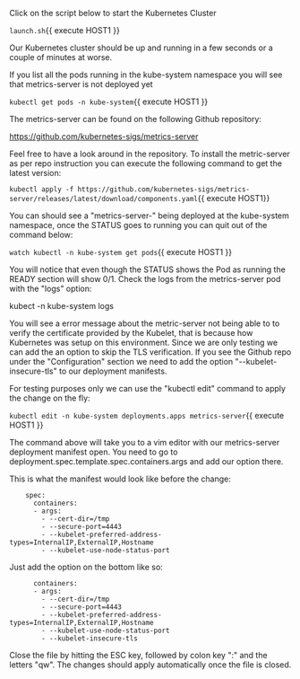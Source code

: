 Click on the script below to start the Kubernetes Cluster

`launch.sh`{{ execute HOST1 }}

Our Kubernetes cluster should be up and running in a few seconds or a couple of minutes at worse.

If you list all the pods running in the kube-system namespace you will see that metrics-server is not deployed yet

`kubectl get pods -n kube-system`{{ execute HOST1 }}

The metrics-server can be found on the following Github repository:

https://github.com/kubernetes-sigs/metrics-server

Feel free to have a look around in the repository. To install the metric-server as per repo instruction you can execute the following command to get the latest version:

`kubectl apply -f https://github.com/kubernetes-sigs/metrics-server/releases/latest/download/components.yaml`{{ execute HOST1}}

You can should see a "metrics-server-<HASH>" being deployed at the kube-system namespace, once the STATUS goes to running you can quit out of the command below:

`watch kubectl -n kube-system get pods`{{ execute HOST1 }}

You will notice that even though the STATUS shows the Pod as running the READY section will show 0/1. Check the logs from the metrics-server pod with the "logs" option:

kubect -n kube-system logs <METRICS-SERVER-POD>

You will see a error message about the metric-server not being able to to verify the certificate provided by the Kubelet, that is because how Kubernetes was setup on this environment. Since we are only testing we can add the an option to skip the TLS verification. If you see the Github repo under the "Configuration" section we need to add the option "--kubelet-insecure-tls" to our deployment manifests.

For testing purposes only we can use the "kubectl edit" command to apply the change on the fly:

`kubectl edit -n kube-system deployments.apps metrics-server`{{ execute HOST1 }}

The command above will take you to a vim editor with our metrics-server deployment manifest open. You need to go to deployment.spec.template.spec.containers.args and add our option there. 

This is what the manifest would look like before the change:
```
    spec:
      containers:
      - args:
        - --cert-dir=/tmp
        - --secure-port=4443
        - --kubelet-preferred-address-types=InternalIP,ExternalIP,Hostname
        - --kubelet-use-node-status-port
```

Just add the option on the bottom like so:
```    spec:
      containers:
      - args:
        - --cert-dir=/tmp
        - --secure-port=4443
        - --kubelet-preferred-address-types=InternalIP,ExternalIP,Hostname
        - --kubelet-use-node-status-port
        - --kubelet-insecure-tls
```

Close the file by hitting the ESC key, followed by colon key ":" and the letters "qw". The changes should apply automatically once the file is closed.